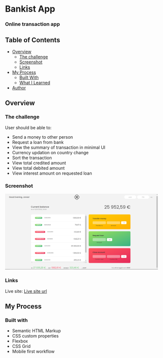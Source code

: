 # Bankist App
### Online transaction app

## Table of Contents
-   [Overview](#overview)
    -   [The challenge](#the-challenge)
    -   [Screenshot](#screenshot)
    -   [Links](#links)
-   [My Process](#my-process)
    -   [Built With](#built-with)
    -   [What I Learned](#what-i-learned)
-   [Author](#author)

## Overview

### The challenge
User should be able to:
-   Send a money to other person
-   Request a loan from bank
-   View the summary of transaction in minimal UI
-   Currency updation on country change
-   Sort the transaction
-   View total credited amount
-   View total debited amount
-   View interest amount on requested loan

### Screenshot

![](./bankist.png)

### Links
Live site: [Live site url](https://appbankistt.netlify.app/)

## My Process

### Built with
-   Semantic HTML Markup
-   CSS custom properties
-   Flexbox
-   CSS Grid
-   Mobile first workflow
